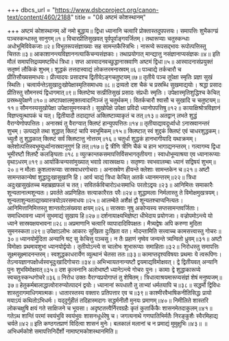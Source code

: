 +++
dbcs_url = "https://www.dsbcproject.org/canon-text/content/460/2188"
title = "08 अष्टमं कोशस्थानम्"

+++
अष्टमं कोशस्थानम्
ओं नमो बुद्धाय॥
द्विधा ध्यानानि चत्वारि प्रोक्तास्तदुपपत्तयः। 
समापत्तिः शुभैकाग्य्रं पञ्चस्कन्धास्तु सानुगम्॥१॥
विचारप्रीतिसुखवत् पूर्वपूर्वाङ्गवर्जितम्। 
तथारूप्याः चतुस्कन्धाः अधोभूमिविवेकजाः॥२॥
विभूतरूपसंज्ञाख्याः सह सामन्तकैस्त्रिभिः। 
नारूप्ये रूपसद्भावः रूपोत्पत्तिस्तु चित्ततः॥३॥
आकाशानन्त्यविज्ञाननत्याकिंचन्यसंज्ञकाः। 
तथाप्रयोगात् मान्द्यात्तु नसंज्ञानाप्यसंज्ञकः॥४॥
इति मौलं समापत्तिद्रव्यमष्टविधं त्रिधा। 
सप्त आस्वादनवच्छुद्धानास्रवाणि अष्टमं द्विधा॥५॥
आस्वादनासंप्रयुक्तं सतृष्णं लौकिकं शुभम्। 
शुद्धकं तत्तदास्वाद्यं लोकत्तरमनास्रवम्॥६॥
पञ्चाद्ये तर्कचारौ च प्रीतिसौख्यसमाधयः। 
प्रीत्यादयः प्रसादश्च द्वितीयेऽङ्गचतुष्टयम्॥७॥
तृतीये पञ्च तूपेक्षा स्मृतिः प्रज्ञा सुखं स्थितिः। 
चत्वार्यन्तेऽसुखादुःखोपेक्षास्मृतिसमाधयः॥८॥
द्रव्यतो दश चैकं च प्रस्रब्धि सुखमाद्ययोः। 
श्रद्धा प्रसादः प्रीतिस्तु सौमनस्यं द्विधागमात्॥९॥
क्लिष्टेष्व सत्प्रीतिसुखं प्रसादः संप्रधीः स्मृतिः। 
उपेक्षास्मृतिशुद्धिश्च केचित् प्रस्रब्ध्युपेक्षणे॥१०॥
अष्टापक्षालमुक्तत्वादानिञ्जं तु चतुर्थकम्। 
वितर्कचारौ श्वासौ च सुखादि च चतुष्टयम्॥११॥
सौमनस्यसुखोपेक्षा उपेक्षासुमनस्कते। 
सुखोपेक्षे उपेक्षा प्रविदो ध्यानोपपत्तिषु॥१२॥
कायाक्षिश्रोत्रविज्ञानं विज्ञप्त्युत्थापकं च यत्। 
द्वितीयादौ तदाद्याप्तं अक्लिष्टाव्याकृतं च तत्॥१३॥
अतद्वान् लभते शुद्धं वैराग्येणोपपत्तितः। 
अनास्रवं तु वैराग्यात् क्लिष्टं हान्युपपत्तितः॥१४॥
तृतीयाद्यावदूर्ध्वाधो ऽनास्रवानन्तरं शुभम्। 
उत्पद्यते तथा शुद्धात् क्लिटं चापि स्वभूमिकम्॥१५॥
क्लिष्टात् स्वं शुद्दकं क्लिष्टं एवं चाधरशुद्धकम्। 
च्युतौ तु शुद्धकात् क्लिष्टं सर्वं क्लिष्टात्तु नोत्तरम्॥१६॥
चतुर्धा शुद्धकं हानभागीयादि यथाक्रमम्। 
क्लेशोत्पत्तिस्वभूम्यूर्ध्वानास्रवानुगुणं हि तत्॥१७॥
द्वे त्रीणि त्रीणि चैकं च हान भागाद्यनन्तरम्। 
गत्वागम्य द्विधा भूमीरष्टौ श्लिष्टै कलङ्घिताः॥१८॥
व्युत्क्रान्तकसमापत्तिर्विसभागतृतीयगा। 
स्वाधोभूम्याश्रया एव ध्यानारूप्याः वृथाऽधरम्॥१९॥
आर्याकिंचन्यसांमुख्यात् भवाग्रे त्वास्रवक्षयः। 
सतृष्णाः स्वभवालम्बाः ध्यानं सद्विषयं शुभम्॥२०॥
न मौलाः कुशलारूप्याः सास्रवाधरगोचराः। 
अनास्रवेण हीयन्ते क्लेशाः सामन्तकेन च॥२१॥
अष्टौ सामन्तकान्येषां शुद्धादुःखासुखानि हि। 
आर्य चाद्यं त्रिधा केचित् अतर्क ध्यानमन्तरम्॥२२॥
त्रिधा अदुःखासुखंतच्च महाब्रह्मफलं च तत्। 
सवितर्कविचारोऽधःसमाधिः परतोऽद्वयः॥२३॥
आनिमित्तः समाकारैः शून्यतानात्मशून्यतः। 
प्रवर्तते अप्रणिहितः सत्याकारैरतः परैः॥२४॥
शुद्धामलाः निर्मलास्तु ते विमोक्षमुखत्रयम्। 
शून्यताशुन्यताद्याख्यास्त्रयोऽपरसमाधयः॥२५॥
आलम्बेते अशैक्षं द्वौ शून्यतश्चाप्यनित्यतः। 
आनिमित्तानिमित्तस्तु शान्ततोऽसंख्यया क्षयम्॥२६॥
सास्रवाः नृषु अकोप्यस्य सप्तसामन्तवर्जिताः। 
समाधिभावना ध्यानं सुभमाद्यं सुखाय हि॥२७॥
दर्शनायाक्ष्यभिज्ञेष्टा धीभेदाय प्रयोगजाः। 
वज्रोपमोऽन्त्ये यो ध्याने सास्रवक्षयभावना॥२८॥
अप्रमाणानि चत्वारि व्यापादादिविपक्षतः। 
मैत्र्यद्वेषः अपि करुणा मुदिता सुमनस्कता॥२९॥
उपेक्षाऽलोभः आकारः सुखिता दुःखिता वत। 
मोदन्तामिति सत्त्वाच्च कामसत्त्वास्तु गोचरः॥३०॥
ध्यानयोर्मुदिता अन्यानि षट् सु केचित्तु पञ्चसु। 
न तैः प्रहाणं नृष्वेव जन्यन्ते त्र्यन्वितो ध्रुवम्॥३१॥
अष्टौ विमोक्षाः प्रथमावशुभा ध्यानयोर्द्वयोः। 
तृतीयोऽन्त्ये स चालोभः शुभारूप्याः समाहिताः॥३२॥
निरोधस्तु समापत्तिः सूक्ष्मसूक्ष्मादनन्तरम्। 
स्वशुद्धकाधरार्येण व्युत्थानं चेतसा ततः॥३३॥
कामाप्तदृश्यविषयाः प्रथमाः ये त्वरूपिणः। 
तेऽन्वयज्ञानपक्षोर्ध्वस्वभूदुःखादिगोचराः॥३४॥
अभिभ्वायतनान्यष्टौ द्वयमाद्यविमोक्षवत्। 
द्वे द्वितीयवत् अन्यानि पुनः शुभविमोक्षवत्॥३५॥
दश कृत्स्नानि अलोभाष्टौ ध्यानेऽन्त्ये गोचरः पुनः। 
कामाः द्वे शुद्धाकारूप्ये स्वचतुःस्कन्धगोचरे॥३६॥
निरोध उक्तः वैराग्यप्रयोगाप्तं तु शेषितम्। 
त्रिधात्वाश्रयमारूप्यसंज्ञं शेषं मनुष्यजम्॥३७॥
हेतुकर्मबालाद्धात्वोरारुप्योत्पादनं द्वयोः। 
ध्यानानां रूपधातौ तु ताभ्यां धर्मतयापि च॥३८॥
सद्धर्मो द्विविधः शास्तुरागमाधिगमात्मकः। 
धातारस्तस्य वक्तारः प्रतिपत्तार एव च॥३९॥
काश्मीरवैभाषिकनीतिसिद्धः 
प्रायो मयाऽयं कथितोऽभिधर्मः। 
यद्‍दुर्गुहीतं तदिहास्मदागः 
सद्धर्मनीतौ मुनयः प्रमाणम्॥४०॥
निमीलिते शास्तरि लोकचक्षुषि
क्षयं गते साक्षिजने च भूयसा। 
अदृष्टतत्त्वैर्निरवग्रहैः कृतं 
कुतार्किकैः शासनमेतदाकुलम्॥४१॥
गतेऽथ शान्तिं परमां स्वयंभुवि 
स्वयंभुवः शासनधूर्धरेषु च। 
जगत्यनाथे गणघातिभिर्मतैः 
निरङ्‍कुशैः स्वैरमिहाद्य चर्यते॥४२॥
इति कण्ठगतप्राणं विदित्वा शासनं मुनेः। 
बलकालं मलानां च न प्रमाद्यं मुमुक्षुभिः॥४३॥
॥अभिधर्मकोशे समापत्तिनिर्देर्शो नामाष्टमकोशस्थानमिति॥
